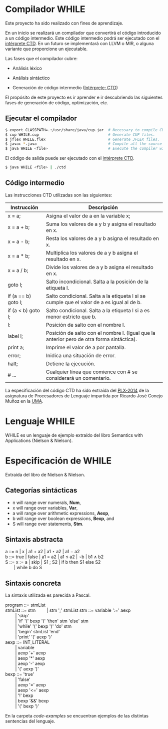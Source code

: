 # Compilador WHILE

Este proyecto ha sido realizado con fines de aprendizaje.

En un inicio se realizará un compilador que convertirá el código introducido a un código intermedio. Este código intermedio podrá ser ejecutado con el [intérprete CTD](https://www.siette.org/siette.htdocs/pl/yacc-ctd/bin/). En un futuro se implementará con LLVM o MIR, o alguna variante que proporcione un ejecutable.

Las fases que el compilador cubre:

- Análisis léxico

- Análisis sintáctico

- Generación de código intermedio ([Intérprete: CTD](https://www.siette.org/siette.htdocs/pl/yacc-ctd/bin/))

El propósito de este proyecto es ir aprender e ir descubriendo las siguientes fases de generación de código, optimización, etc.

## Ejecutar el compilador

```bash
$ export CLASSPATH=.:/usr/share/java/cup.jar  # Necessary to compile CUP.
$ cup WHILE.cup                               # Generate CUP files.
$ jflex WHILE.flex                            # Generate JFLEX files.
$ javac *.java                                # Compile all the source code.
$ java WHILE <file>                           # Execute the compiler with the <file>.
```

El código de salida puede ser ejecutado con el [intérprete CTD](https://www.siette.org/siette.htdocs/pl/yacc-ctd/bin/).

```bash
$ java WHILE <file> | ./ctd
```

## Código intermedio

Las instrucciones CTD utilizadas son las siguientes:

Instrucción         | Descripción
------------------- | ---------------------------------------------
x = a;              | Asigna el valor de a en la variable x;
x = a + b;          | Suma los valores de a y b y asigna el resultado en x.
x = a - b;          | Resta los valores de a y b asigna el resultado en x.
x = a * b;          | Multiplica los valores de a y b asigna el resultado en x.
x = a / b;          | Divide los valores de a y b asigna el resultado en x.
goto l;             | Salto incondicional. Salta a la posición de la etiqueta l.
if (a == b) goto l; | Salto condicional. Salta a la etiqueta l si se cumple que el valor de a es igual al de b.
if (a < b) goto l;  | Salto condicional. Salta a la etiqueta l si a es menor estricto que b.
l:                  | Posición de salto con el nombre l.
label l;            | Posición de salto con el nombre l. (Igual que la anterior pero de otra forma sintáctica).
print a;            | Imprime el valor de a por pantalla.
error;              | Inidica una situación de error.
halt;               | Detiene la ejecución.
\# ...              | Cualquier línea que comience con \# se considerará un comentario.

La especificación del código CTD ha sido extraída del [PLX-2014](https://www.siette.org/siette.htdocs/pl/cup-plxc/doc/PLX-2014.pdf) de la asignatura de Procesadores de Lenguaje impartida por Ricardo José Conejo Muñoz en la [UMA](https://uma.es/).

# Lenguaje WHILE

WHILE es un lenguaje de ejemplo extraído del libro Semantics with Applications (Nielson & Nielson).  

# Especificación de WHILE

Extraída del libro de Nielson & Nielson.

## Categorías sintácticas

- n will range over numerals, **Num**,
- x will range over variables, **Var**,
- a will range over arithmetic expressions, **Aexp**,
- b will range over boolean expressions, **Bexp**, and
- S will range over statements, **Stm**.

## Sintaxis abstracta

a ::= n | x | a1 + a2 | a1 ⋆ a2 | a1 − a2  
b ::= true | false | a1 = a2 | a1 ≤ a2 | ¬b | b1 ∧ b2  
S ::= x := a | skip | S1 ; S2 | if b then S1 else S2  
  | while b do S

## Sintaxis concreta

La sintaxis utilizada es parecida a Pascal.

program ::= stmList  
stmList ::= stm
   | stm ';' stmList
stm ::= variable ':=' aexp  
   | 'skip'  
   | 'if' '(' bexp ')' 'then' stm 'else' stm  
   | 'while' '(' bexp ')' 'do' stm  
   | 'begin' stmList 'end'  
   | 'print' '(' aexp ')'  
aexp ::= INT_LITERAL  
   | variable  
   | aexp '+' aexp  
   | aexp '*' aexp  
   | aexp '-' aexp  
   | '(' aexp ')'  
bexp ::= 'true'  
   | 'false'  
   | aexp '=' aexp  
   | aexp '<=' aexp  
   | '!' bexp  
   | bexp '&&' bexp  
   | '(' bexp ')'  

En la carpeta *code-examples* se encuentran ejemplos de las distintas sentencias
del lenguaje.